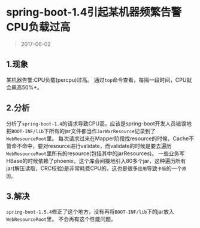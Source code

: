 

spring-boot-1.4引起某机器频繁告警CPU负载过高
===============================
> 2017-06-02


## 1.现象
某机器告警:CPU负载(percpu)过高。
通过`top`命令查看，每隔一段时间，CPU就会飙高50%+。


## 2.分析
分析了`spring-boot-1.4`的请求导致CPU高，应该是spring-boot开发人员错误地把`BOOT-INF/lib`下所有的jar文件都当作`JarWarResource`记录到了`WebResourceRoot`里。
每次请求过来在Mapper阶段找resource的时候，Cache不管命不命中，要对resource进行validate，而validate的时候是要去遍历`WebResourceRoot`里所有的resource(包括其中的jarResources)。
一些业务写HBase的时候依赖了phoenix，这个库会间接地引入80多个jar，这种遍历所有jar(解压读取，CRC校验)是非常耗费CPU的，这也是很多`应用`导致`卡顿`的一个`原因`。


## 3.解决
`spring-boot-1.5.4`修正了这个地方，没有再将`BOOT-INF/lib`下的jar放入`WebResourceRoot`里。
不会再有这个性能问题。

